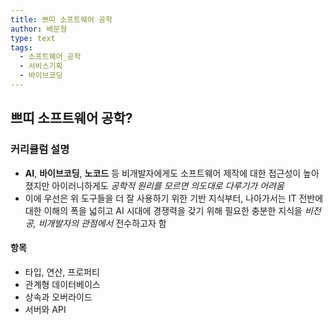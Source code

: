 ```yaml
---
title: 쁘띠 소프트웨어 공학
author: 배문형
type: text
tags:
  - 소프트웨어_공학
  - 서비스기획
  - 바이브코딩
---
```


## 쁘띠 소프트웨어 공학?

### 커리큘럼 설명

- **AI**, **바이브코딩**, **노코드** 등 비개발자에게도 소프트웨어 제작에 대한 접근성이 높아졌지만 아이러니하게도 *공학적 원리를 모르면 의도대로 다루기가 어려움*
- 이에 우선은 위 도구들을 더 잘 사용하기 위한 기반 지식부터, 나아가서는 IT 전반에 대한 이해의 폭을 넓히고 AI 시대에 경쟁력을 갖기 위해 필요한 충분한 지식을 *비전공, 비개발자의 관점에서* 전수하고자 함

#### 항목

- 타입, 연산, 프로퍼티
- 관계형 데이터베이스
- 상속과 오버라이드
- 서버와 API